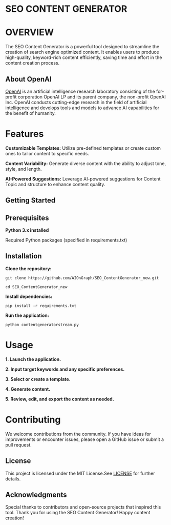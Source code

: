 # SEO CONTENT GENERATOR

# OVERVIEW
The SEO Content Generator is a powerful tool designed to streamline the creation of search engine optimized content. It enables users to produce high-quality, keyword-rich content efficiently, saving time and effort in the content creation process.

## About OpenAI
[OpenAI](https://openai.com/) is an artificial intelligence research laboratory consisting of the for-profit corporation OpenAI LP and its parent company, the non-profit OpenAI Inc. OpenAI conducts cutting-edge research in the field of artificial intelligence and develops tools and models to advance AI capabilities for the benefit of humanity.

# Features
**Customizable Templates:**  Utilize pre-defined templates or create custom ones to tailor content to specific needs.

**Content Variability:** Generate diverse content with the ability to adjust tone, style, and length.

**AI-Powered Suggestions:** Leverage AI-powered suggestions for Content Topic and structure to enhance content quality.

## Getting Started
## Prerequisites
**Python 3.x installed**

Required Python packages (specified in requirements.txt)

## Installation
**Clone the repository:** 
```
git clone https://github.com/AIOnGraph/SEO_ContentGenerator_new.git
```
```
cd SEO_ContentGenerator_new
```
**Install dependencies:**
```
pip install -r requirements.txt
```
**Run the application:**
```
python contentgeneratorstream.py
```
# Usage
**1. Launch the application.**

**2. Input target keywords and any specific preferences.**

**3. Select or create a template.**

**4. Generate content.**

**5. Review, edit, and export the content as needed.**

# Contributing

We welcome contributions from the community. If you have ideas for improvements or encounter issues, please open a GitHub issue or submit a pull request.

## License
This project is licensed under the MIT License.See [LICENSE](https://github.com/AIOnGraph/SEO_ContentGenerator_new/blob/main/LICENSE) for further details.

## Acknowledgments
Special thanks to contributors and open-source projects that inspired this tool.
Thank you for using the SEO Content Generator! Happy content creation!
